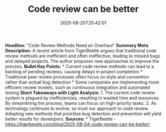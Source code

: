 ﻿---
title: "Code review can be better"
date: "2025-08-20T20:42:01"
category: "Markets"
summary: ""
slug: "code review can be better"
source_urls:
  - "https://tigerbeetle.com/blog/2025-08-04-code-review-can-be-better/"
seo:
  title: "Code review can be better | Hash n Hedge"
  description: ""
  keywords: ["news", "markets", "brief"]
---
**Headline:** "Code Review Methods Need an Overhaul"  **Summary Meta Description:** A recent article from TigerBeetle argues that traditional code review methods are inefficient and often ineffective, leading to missed bugs and delayed projects. The author proposes new approaches to improve the process.  **Bullet Key Points:**  * Current code review methods can lead to a backlog of pending reviews, causing delays in project completion * Traditional peer review processes often focus on style and convention rather than actual bug detection * Some companies are implementing more efficient review models, such as continuous integration and automated testing  **Short Takeaways with Light Analysis:**  1. The current code review system is plagued by inefficiencies, resulting in wasted time and resources. By streamlining the process, teams can focus on high-priority tasks. 2. As technology continues to evolve, so must our approach to code review. Adopting new methods that prioritize bug detection and prevention will yield better results for developers.  **Sources:**  * TigerBeetle - https://tigerbeetle.com/blog/2025-08-04-code-review-can-be-better/ 
